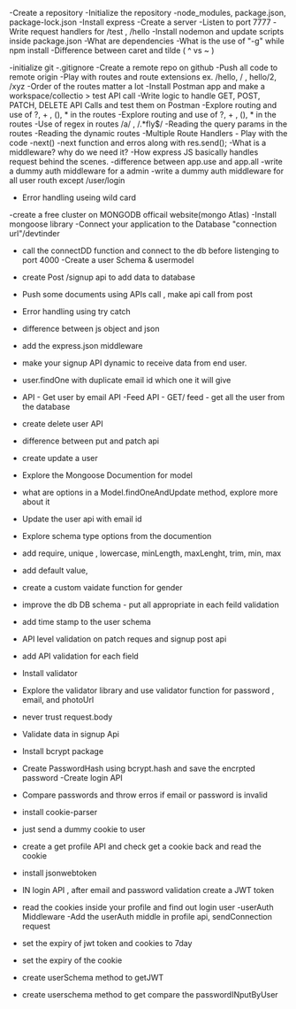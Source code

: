 -Create a repository
-Initialize the repository
-node_modules, package.json, package-lock.json
-Install express
-Create a server
-Listen to port 7777
-Write request handlers for /test , /hello
-Install nodemon and update scripts inside package.json
-What are dependencies
-What is the use of "-g" while npm install
-Difference between caret and tilde ( ^ vs ~ )

-initialize git
-.gitignore
-Create a remote repo on github
-Push all code to remote origin
-Play with routes and route extensions ex. /hello, / , hello/2, /xyz
-Order of the routes matter a lot
-Install Postman app and make a workspace/collectio > test API call
-Write logic to handle GET, POST, PATCH, DELETE API Calls and test them on Postman
-Explore routing and use of ?, + , (), * in the routes
-Explore routing and use of ?, + , (), * in the routes
-Use of regex in routes /a/ , /.*fly$/
-Reading the query params in the routes
-Reading the dynamic routes
-Multiple Route Handlers - Play with the code
-next()
-next function and erros along with res.send();
-What is a middleware? why do we need it?
-How express JS basically handles request behind the scenes.
-difference between app.use and app.all
-write a dummy auth middleware for a admin
-write a dummy auth middleware for all user routh except /user/login
- Error handling useing wild card


-create a free cluster on MONGODB officail website(mongo Atlas)
-Install mongoose library
-Connect your application to the Database "connection url"/devtinder
- call the connectDD function and connect to the db before listenging to port 4000
-Create a user Schema & usermodel
- create Post /signup api to add data to database
- Push some documents using APIs call , make api call from post 
- Error handling using try catch

- difference between js object and json
- add the express.json middleware
- make your signup API dynamic to receive data from end user.
- user.findOne with duplicate email id which one it will give 
- API - Get user by email
API -Feed API - GET/ feed - get all the user from the database
- create delete user API
- difference between put and patch api
- create update a user
- Explore the Mongoose Documention for model
- what are options in a Model.findOneAndUpdate method, explore more about it
- Update the user api with email id

- Explore schema type options from the documention
- add require, unique , lowercase, minLength, maxLenght, trim, min, max
- add default value,
- create a custom vaidate function for gender
- improve the db DB schema - put all appropriate in each feild validation 
- add time stamp to the user schema
- API level validation on patch reques and signup post api
- add API validation for each field
- Install validator
- Explore the validator library and use validator function for password , email, and photoUrl
- never trust request.body

- Validate data in signup Api
- Install bcrypt package
- Create PasswordHash using bcrypt.hash and save the encrpted password
-Create login API
- Compare passwords and throw erros if email or password is invalid

- install cookie-parser
- just send a dummy cookie to user
- create a get profile API and check get a cookie back and read the cookie
- install jsonwebtoken
- IN login API , after email and password validation create a JWT token
- read the cookies inside your profile and find out login user
-userAuth Middleware
-Add the userAuth middle in profile api, sendConnection request
- set the expiry of jwt token and cookies to 7day
- set the expiry of the cookie
- create userSchema method to getJWT
- create userschema method to get compare the passwordINputByUser

